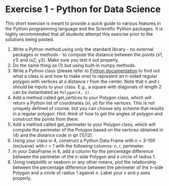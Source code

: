 # Exercise 1 - Python for Data Science

This short exercise is meant to provide a quick guide to various features in the Python programming language and the
Scientific Python packages. It is highly recommended that all students attempt this exercise prior to the solutions
being posted.

1. Write a Python method using only the standard library - no external packages or methods - to compute the distance 
   between the points (x1, y1) and (x2, y2). Make sure you test it out properly.
2. Do the same thing as (1) but using built-in numpy methods.
3. Write a Python class (please refer to [Python documentation](https://docs.python.org/3/tutorial/classes.html) to
   find out what a class is and how to make one) to represent an n-sided regular polygon with vertices at a distance r
   from the center. Note that n and r should be inputs to your class. E.g., a square with diagonals of length 2 can
   be instantiated as `Polygon(4, 1)`.
4. Add a method called get_vertices to your Polygon class, which will return a Python list of coordinates (xi, yi) for
   the vertices. This is not uniquely defined of course, but you can choose any scheme that results in a regular polygon.
   Hint: think of how to get the angles of polygon and construct the points from there.
5. Add a method called get_perimeter to your Polygon class, which will compute the perimeter of the Polygon based on
   the vertices obtained in (4) and the distance code in qn (1)/(2).
6. Using your class in 4, construct a Python Data Frame with n = 3-100 (inclusive) with r = 1 with the following
   columns: n, r, perimeter.
7. In your DataFrame in 6, add a column for the percentage difference between the perimeter of the n-side Polygon and a
   circle of radius 1.
8. Using matplotlib or seaborn or any other means, plot the relationship between the percentage difference between the
   perimeter of the n-side Polygon and a circle of radius 1 against n. Label your x and y axes properly.
